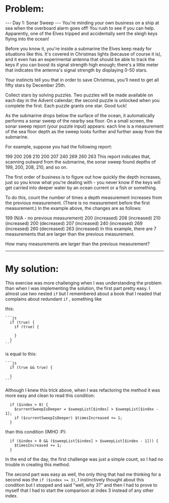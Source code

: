 # Problem:

--- Day 1: Sonar Sweep ---
You're minding your own business on a ship at sea when the overboard alarm goes off! You rush to see if you can help. Apparently, one of the Elves tripped and accidentally sent the sleigh keys flying into the ocean!

Before you know it, you're inside a submarine the Elves keep ready for situations like this. It's covered in Christmas lights (because of course it is), and it even has an experimental antenna that should be able to track the keys if you can boost its signal strength high enough; there's a little meter that indicates the antenna's signal strength by displaying 0-50 stars.

Your instincts tell you that in order to save Christmas, you'll need to get all fifty stars by December 25th.

Collect stars by solving puzzles. Two puzzles will be made available on each day in the Advent calendar; the second puzzle is unlocked when you complete the first. Each puzzle grants one star. Good luck!

As the submarine drops below the surface of the ocean, it automatically performs a sonar sweep of the nearby sea floor. On a small screen, the sonar sweep report (your puzzle input) appears: each line is a measurement of the sea floor depth as the sweep looks further and further away from the submarine.

For example, suppose you had the following report:

199
200
208
210
200
207
240
269
260
263
This report indicates that, scanning outward from the submarine, the sonar sweep found depths of 199, 200, 208, 210, and so on.

The first order of business is to figure out how quickly the depth increases, just so you know what you're dealing with - you never know if the keys will get carried into deeper water by an ocean current or a fish or something.

To do this, count the number of times a depth measurement increases from the previous measurement. (There is no measurement before the first measurement.) In the example above, the changes are as follows:

199 (N/A - no previous measurement)
200 (increased)
208 (increased)
210 (increased)
200 (decreased)
207 (increased)
240 (increased)
269 (increased)
260 (decreased)
263 (increased)
In this example, there are 7 measurements that are larger than the previous measurement.

How many measurements are larger than the previous measurement?

---

# My solution:

This exercise was more challenging when I was understanding the problem than when I was implementing the solution, the first part pretty easy. I almost use two nested `if` but I remembered about a book that I readed that complains about redundant `if` , something like

this:

    ```js
      if (true) {
        if (true) {

        }
      }
    ```

is equal to this:

    ```js
      if (true && true) {

      }
    ```

Although I knew this trick above, when I was refactoring the method it was more easy and clean to read this condition:

```
  if ($index > 0) {
    $currentSweepIsDeeper = $sweepList[$index] > $sweepList[$index - 1];
    if ($currentSweepIsDeeper) $timesIncreased += 1;
  }
```

than this condition (IMHO :P):

```
  if ($index > 0 && ($sweepList[$index] > $sweepList[$index - 1])) {
    $timesIncreased += 1;
  }
```

In the end of the day, the first challenge was just a simple count, so I had no trouble in creating this method.

The second part was easy as well, the only thing that had me thinking for a second was the `if ($index >= 3)`, I instinctively thought about this condition but I stopped and said "well, why 3?" and then I had to prove to myself that I had to start the comparison at index 3 instead of any other index.